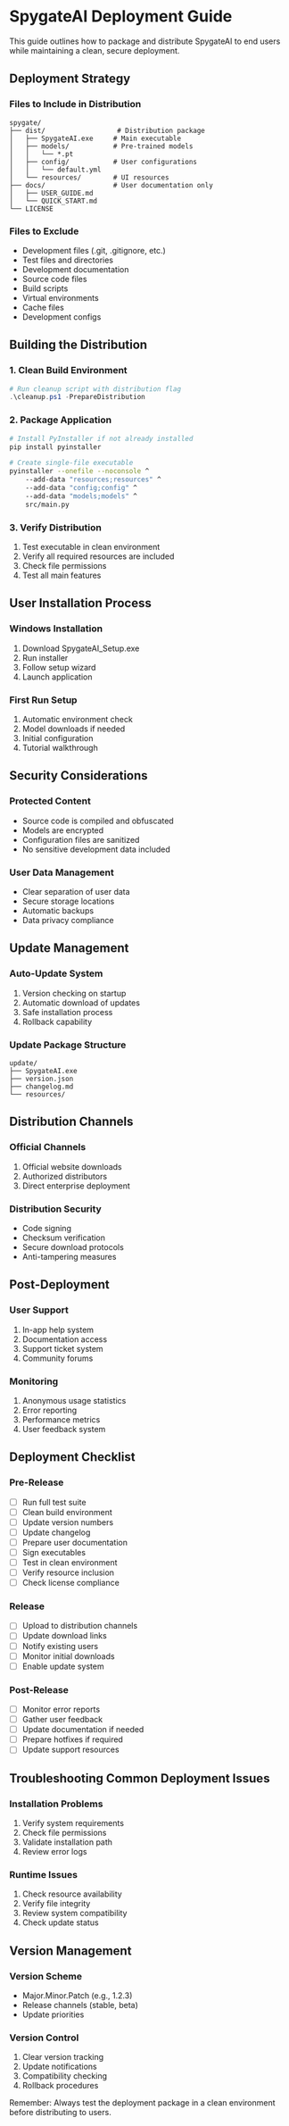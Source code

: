 # SpygateAI Deployment Guide

This guide outlines how to package and distribute SpygateAI to end users while maintaining a clean, secure deployment.

## Deployment Strategy

### Files to Include in Distribution

```
spygate/
├── dist/                  # Distribution package
│   ├── SpygateAI.exe     # Main executable
│   ├── models/           # Pre-trained models
│   │   └── *.pt
│   ├── config/           # User configurations
│   │   └── default.yml
│   └── resources/        # UI resources
├── docs/                 # User documentation only
│   ├── USER_GUIDE.md
│   └── QUICK_START.md
└── LICENSE
```

### Files to Exclude

- Development files (.git, .gitignore, etc.)
- Test files and directories
- Development documentation
- Source code files
- Build scripts
- Virtual environments
- Cache files
- Development configs

## Building the Distribution

### 1. Clean Build Environment

```powershell
# Run cleanup script with distribution flag
.\cleanup.ps1 -PrepareDistribution
```

### 2. Package Application

```bash
# Install PyInstaller if not already installed
pip install pyinstaller

# Create single-file executable
pyinstaller --onefile --noconsole ^
    --add-data "resources;resources" ^
    --add-data "config;config" ^
    --add-data "models;models" ^
    src/main.py
```

### 3. Verify Distribution

1. Test executable in clean environment
2. Verify all required resources are included
3. Check file permissions
4. Test all main features

## User Installation Process

### Windows Installation

1. Download SpygateAI_Setup.exe
2. Run installer
3. Follow setup wizard
4. Launch application

### First Run Setup

1. Automatic environment check
2. Model downloads if needed
3. Initial configuration
4. Tutorial walkthrough

## Security Considerations

### Protected Content

- Source code is compiled and obfuscated
- Models are encrypted
- Configuration files are sanitized
- No sensitive development data included

### User Data Management

- Clear separation of user data
- Secure storage locations
- Automatic backups
- Data privacy compliance

## Update Management

### Auto-Update System

1. Version checking on startup
2. Automatic download of updates
3. Safe installation process
4. Rollback capability

### Update Package Structure

```
update/
├── SpygateAI.exe
├── version.json
├── changelog.md
└── resources/
```

## Distribution Channels

### Official Channels

1. Official website downloads
2. Authorized distributors
3. Direct enterprise deployment

### Distribution Security

- Code signing
- Checksum verification
- Secure download protocols
- Anti-tampering measures

## Post-Deployment

### User Support

1. In-app help system
2. Documentation access
3. Support ticket system
4. Community forums

### Monitoring

1. Anonymous usage statistics
2. Error reporting
3. Performance metrics
4. User feedback system

## Deployment Checklist

### Pre-Release

- [ ] Run full test suite
- [ ] Clean build environment
- [ ] Update version numbers
- [ ] Update changelog
- [ ] Prepare user documentation
- [ ] Sign executables
- [ ] Test in clean environment
- [ ] Verify resource inclusion
- [ ] Check license compliance

### Release

- [ ] Upload to distribution channels
- [ ] Update download links
- [ ] Notify existing users
- [ ] Monitor initial downloads
- [ ] Enable update system

### Post-Release

- [ ] Monitor error reports
- [ ] Gather user feedback
- [ ] Update documentation if needed
- [ ] Prepare hotfixes if required
- [ ] Update support resources

## Troubleshooting Common Deployment Issues

### Installation Problems

1. Verify system requirements
2. Check file permissions
3. Validate installation path
4. Review error logs

### Runtime Issues

1. Check resource availability
2. Verify file integrity
3. Review system compatibility
4. Check update status

## Version Management

### Version Scheme

- Major.Minor.Patch (e.g., 1.2.3)
- Release channels (stable, beta)
- Update priorities

### Version Control

1. Clear version tracking
2. Update notifications
3. Compatibility checking
4. Rollback procedures

Remember: Always test the deployment package in a clean environment before distributing to users.
